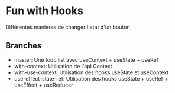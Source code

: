 # Fun with Hooks

Différentes manières de changer l'etat d'un bouton

## Branches

- master: Une todo list avec useContext + useState + useRef
- with-context: Utilisation de l'api Context
- with-use-context: Utilisation des hooks useState et useContext
- use-effect-state-ref: Utilisation des hooks useState + useRef + useEffect + useReducer